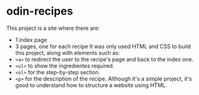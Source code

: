 # odin-recipes
This project is a site where there are:
- 1 index page
- 3 pages, one for each recipe
It was only used HTML and CSS to build this project, along with elements such as:
- `<a>` to redirect the user to the recipe's page and back to the index one.
- `<ul>` to show the ingredientes required.
- `<ol>` for the step-by-step section.
- `<p>` for the description of the recipe.
Although it's a simple project, it's good to understand how to structure a website using HTML.